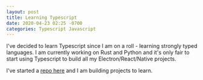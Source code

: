```yaml
---
layout: post
title: Learning Typescript
date: 2020-04-23 02:25 -0700
categories: Typescript Javascript
---
```


I've decided to learn Typescript since I am on a roll - learning strongly typed languages. I am currently working on Rust and Python and it's only fair to start using Typescript to build all my Electron/React/Native projects.

I've started a [repo here](https://github.com/DarkSector/typescript-playground) and I am building projects to learn.